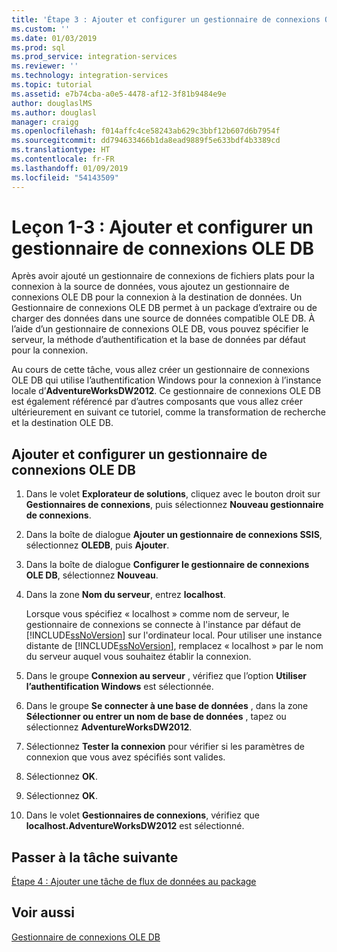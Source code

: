 ```yaml
---
title: 'Étape 3 : Ajouter et configurer un gestionnaire de connexions OLE DB | Microsoft Docs'
ms.custom: ''
ms.date: 01/03/2019
ms.prod: sql
ms.prod_service: integration-services
ms.reviewer: ''
ms.technology: integration-services
ms.topic: tutorial
ms.assetid: e7b74cba-a0e5-4478-af12-3f81b9484e9e
author: douglaslMS
ms.author: douglasl
manager: craigg
ms.openlocfilehash: f014affc4ce58243ab629c3bbf12b607d6b7954f
ms.sourcegitcommit: dd794633466b1da8ead9889f5e633bdf4b3389cd
ms.translationtype: HT
ms.contentlocale: fr-FR
ms.lasthandoff: 01/09/2019
ms.locfileid: "54143509"
---
```

# <a name="lesson-1-3-add-and-configure-an-ole-db-connection-manager"></a>Leçon 1-3 : Ajouter et configurer un gestionnaire de connexions OLE DB

Après avoir ajouté un gestionnaire de connexions de fichiers plats pour la connexion à la source de données, vous ajoutez un gestionnaire de connexions OLE DB pour la connexion à la destination de données. Un Gestionnaire de connexions OLE DB permet à un package d’extraire ou de charger des données dans une source de données compatible OLE DB. À l’aide d’un gestionnaire de connexions OLE DB, vous pouvez spécifier le serveur, la méthode d’authentification et la base de données par défaut pour la connexion.  
  
Au cours de cette tâche, vous allez créer un gestionnaire de connexions OLE DB qui utilise l’authentification Windows pour la connexion à l’instance locale d’**AdventureWorksDW2012**. Ce gestionnaire de connexions OLE DB est également référencé par d’autres composants que vous allez créer ultérieurement en suivant ce tutoriel, comme la transformation de recherche et la destination OLE DB.  
  
## <a name="add-and-configure-an-ole-db-connection-manager"></a>Ajouter et configurer un gestionnaire de connexions OLE DB

1. Dans le volet **Explorateur de solutions**, cliquez avec le bouton droit sur **Gestionnaires de connexions**, puis sélectionnez **Nouveau gestionnaire de connexions**.

1. Dans la boîte de dialogue **Ajouter un gestionnaire de connexions SSIS**, sélectionnez **OLEDB**, puis **Ajouter**.
    
2. Dans la boîte de dialogue **Configurer le gestionnaire de connexions OLE DB**, sélectionnez **Nouveau**.  
  
3. Dans la zone **Nom du serveur**, entrez **localhost**.  
  
    Lorsque vous spécifiez « localhost » comme nom de serveur, le gestionnaire de connexions se connecte à l'instance par défaut de [!INCLUDE[ssNoVersion](../includes/ssnoversion-md.md)] sur l'ordinateur local. Pour utiliser une instance distante de [!INCLUDE[ssNoVersion](../includes/ssnoversion-md.md)], remplacez « localhost » par le nom du serveur auquel vous souhaitez établir la connexion.  
  
4. Dans le groupe **Connexion au serveur** , vérifiez que l’option **Utiliser l’authentification Windows** est sélectionnée.  
  
5. Dans le groupe **Se connecter à une base de données** , dans la zone **Sélectionner ou entrer un nom de base de données** , tapez ou sélectionnez **AdventureWorksDW2012**.  
  
6. Sélectionnez **Tester la connexion** pour vérifier si les paramètres de connexion que vous avez spécifiés sont valides.  
  
7. Sélectionnez **OK**.  
  
8. Sélectionnez **OK**.  
  
9. Dans le volet **Gestionnaires de connexions**, vérifiez que **localhost.AdventureWorksDW2012** est sélectionné.  
  

## <a name="go-to-next-task"></a>Passer à la tâche suivante
[Étape 4 : Ajouter une tâche de flux de données au package](../integration-services/lesson-1-4-adding-a-data-flow-task-to-the-package.md)  
  
## <a name="see-also"></a>Voir aussi  
[Gestionnaire de connexions OLE DB](../integration-services/connection-manager/ole-db-connection-manager.md)  
  
